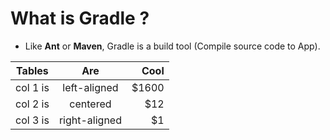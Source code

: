 # What is **Gradle** ?

- Like **Ant** or **Maven**, Gradle is a build tool (Compile source code to App).

| Tables                       |      Are                          |  Cool                     |
|------------------------------|:---------------------------------:|--------------------------:|
| col 1 is                     |  left-aligned                     | $1600                     |
| col 2 is                     |    centered                       |   $12                     |
| col 3 is                     | right-aligned                     |    $1                    |
